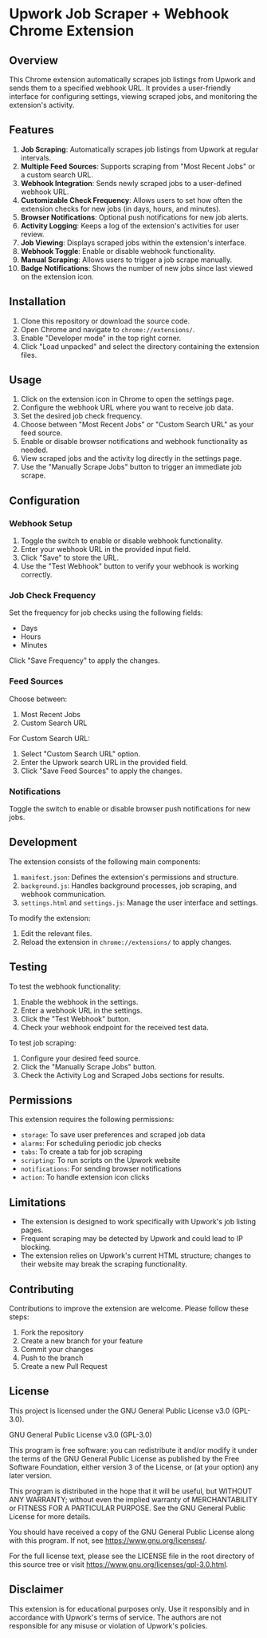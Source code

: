 # Upwork Job Scraper + Webhook Chrome Extension

## Overview

This Chrome extension automatically scrapes job listings from Upwork and sends them to a specified webhook URL. It provides a user-friendly interface for configuring settings, viewing scraped jobs, and monitoring the extension's activity.

## Features

1. **Job Scraping**: Automatically scrapes job listings from Upwork at regular intervals.
2. **Multiple Feed Sources**: Supports scraping from "Most Recent Jobs" or a custom search URL.
3. **Webhook Integration**: Sends newly scraped jobs to a user-defined webhook URL.
4. **Customizable Check Frequency**: Allows users to set how often the extension checks for new jobs (in days, hours, and minutes).
5. **Browser Notifications**: Optional push notifications for new job alerts.
6. **Activity Logging**: Keeps a log of the extension's activities for user review.
7. **Job Viewing**: Displays scraped jobs within the extension's interface.
8. **Webhook Toggle**: Enable or disable webhook functionality.
9. **Manual Scraping**: Allows users to trigger a job scrape manually.
10. **Badge Notifications**: Shows the number of new jobs since last viewed on the extension icon.

## Installation

1. Clone this repository or download the source code.
2. Open Chrome and navigate to `chrome://extensions/`.
3. Enable "Developer mode" in the top right corner.
4. Click "Load unpacked" and select the directory containing the extension files.

## Usage

1. Click on the extension icon in Chrome to open the settings page.
2. Configure the webhook URL where you want to receive job data.
3. Set the desired job check frequency.
4. Choose between "Most Recent Jobs" or "Custom Search URL" as your feed source.
5. Enable or disable browser notifications and webhook functionality as needed.
6. View scraped jobs and the activity log directly in the settings page.
7. Use the "Manually Scrape Jobs" button to trigger an immediate job scrape.

## Configuration

### Webhook Setup

1. Toggle the switch to enable or disable webhook functionality.
2. Enter your webhook URL in the provided input field.
3. Click "Save" to store the URL.
4. Use the "Test Webhook" button to verify your webhook is working correctly.

### Job Check Frequency

Set the frequency for job checks using the following fields:
- Days
- Hours
- Minutes

Click "Save Frequency" to apply the changes.

### Feed Sources

Choose between:
1. Most Recent Jobs
2. Custom Search URL

For Custom Search URL:
1. Select "Custom Search URL" option.
2. Enter the Upwork search URL in the provided field.
3. Click "Save Feed Sources" to apply the changes.

### Notifications

Toggle the switch to enable or disable browser push notifications for new jobs.

## Development

The extension consists of the following main components:

1. `manifest.json`: Defines the extension's permissions and structure.
2. `background.js`: Handles background processes, job scraping, and webhook communication.
3. `settings.html` and `settings.js`: Manage the user interface and settings.

To modify the extension:

1. Edit the relevant files.
2. Reload the extension in `chrome://extensions/` to apply changes.

## Testing

To test the webhook functionality:

1. Enable the webhook in the settings.
2. Enter a webhook URL in the settings.
3. Click the "Test Webhook" button.
4. Check your webhook endpoint for the received test data.

To test job scraping:

1. Configure your desired feed source.
2. Click the "Manually Scrape Jobs" button.
3. Check the Activity Log and Scraped Jobs sections for results.

## Permissions

This extension requires the following permissions:

- `storage`: To save user preferences and scraped job data
- `alarms`: For scheduling periodic job checks
- `tabs`: To create a tab for job scraping
- `scripting`: To run scripts on the Upwork website
- `notifications`: For sending browser notifications
- `action`: To handle extension icon clicks

## Limitations

- The extension is designed to work specifically with Upwork's job listing pages.
- Frequent scraping may be detected by Upwork and could lead to IP blocking.
- The extension relies on Upwork's current HTML structure; changes to their website may break the scraping functionality.

## Contributing

Contributions to improve the extension are welcome. Please follow these steps:

1. Fork the repository
2. Create a new branch for your feature
3. Commit your changes
4. Push to the branch
5. Create a new Pull Request

## License

This project is licensed under the GNU General Public License v3.0 (GPL-3.0).

GNU General Public License v3.0 (GPL-3.0)

This program is free software: you can redistribute it and/or modify
it under the terms of the GNU General Public License as published by
the Free Software Foundation, either version 3 of the License, or
(at your option) any later version.

This program is distributed in the hope that it will be useful,
but WITHOUT ANY WARRANTY; without even the implied warranty of
MERCHANTABILITY or FITNESS FOR A PARTICULAR PURPOSE. See the
GNU General Public License for more details.

You should have received a copy of the GNU General Public License
along with this program. If not, see <https://www.gnu.org/licenses/>.

For the full license text, please see the LICENSE file in the root directory of this source tree or visit https://www.gnu.org/licenses/gpl-3.0.html.

## Disclaimer

This extension is for educational purposes only. Use it responsibly and in accordance with Upwork's terms of service. The authors are not responsible for any misuse or violation of Upwork's policies.